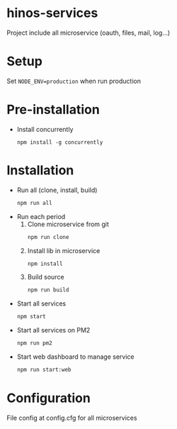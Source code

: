 # hinos-services
Project include all microservice (oauth, files, mail, log...)

# Setup
Set ```NODE_ENV=production``` when run production

# Pre-installation
* Install concurrently
    ```
    npm install -g concurrently
    ```
    
# Installation
* Run all (clone, install, build)
    ```sh
    npm run all
    ```
* Run each period
    1. Clone microservice from git
        ```sh
        npm run clone
        ```
    2. Install lib in microservice
        ```sh
        npm install
        ```
    3. Build source
        ```sh
        npm run build
        ```
* Start all services
    ```sh
    npm start
    ```
* Start all services on PM2
    ```sh
    npm run pm2
    ```
* Start web dashboard to manage service
    ```sh
    npm run start:web
    ```
# Configuration
File config at config.cfg for all microservices
